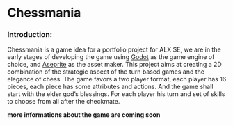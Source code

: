 # Chessmania

### Introduction:

Chessmania is a game idea for a portfolio project for ALX SE, we are in the early stages of developing the game using [Godot](https://godotengine.org/) as the game engine of choice, and [Aseprite](https://www.aseprite.org/) as the asset maker. This project aims at creating a 2D combination of the strategic aspect of the turn based games and the elegance of chess.
The game favors a two player format, each player has 16 pieces, each piece has some attributes and actions. And the game shall start with the elder god’s blessings. For each player his turn and set of skills to choose from all after the checkmate.

**more informations about the game are coming soon**
